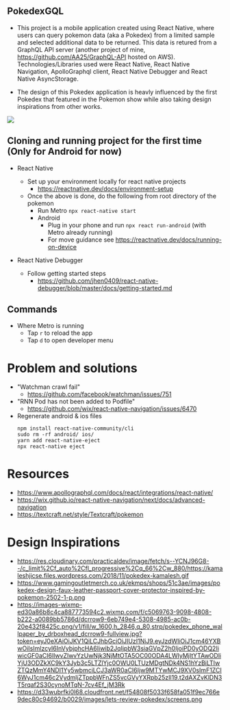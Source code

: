 ## PokedexGQL
- This project is a mobile application created using React Native, where users can query pokemon data (aka a Pokedex) from
a limited sample and selected additional data to be returned. This data is retured from a GraphQL API server (another project of mine, https://github.com/AA25/GraphQL-API hosted on AWS).
Technologies/Libraries used were React Native, React Native Navigation, ApolloGraphql client, React Native Debugger and React Native AsyncStorage.

- The design of this Pokedex application is heavly influenced by the first Pokedex that featured in the Pokemon show while also taking design inspirations from other works.

![](https://media.giphy.com/media/BCfrqGTqQOGFzFPd9f/giphy.gif)

## Cloning and running project for the first time (Only for Android for now)
- React Native
    - Set up your environment locally for react native projects
        - https://reactnative.dev/docs/environment-setup
    - Once the above is done, do the following from root directory of the pokemon
        - Run Metro `npx react-native start` 
        - Android
            - Plug in your phone and run `npx react run-android` (with Metro already running)
            - For move guidance see https://reactnative.dev/docs/running-on-device

- React Native Debugger
    - Follow getting started steps
        - https://github.com/jhen0409/react-native-debugger/blob/master/docs/getting-started.md
            
## Commands
- Where Metro is running
    - Tap `r` to reload the app
    - Tap `d` to open developer menu

# Problem and solutions
- "Watchman crawl fail"
    - https://github.com/facebook/watchman/issues/751
- "RNN Pod has not been added to Podfile"
    - https://github.com/wix/react-native-navigation/issues/6470
- Regenerate android & ios files
    ```
    npm install react-native-community/cli
    sudo rm -rf android/ ios/
    yarn add react-native-eject
    npx react-native eject
    ```

# Resources
- https://www.apollographql.com/docs/react/integrations/react-native/
- https://wix.github.io/react-native-navigation/next/docs/advanced-navigation
- https://textcraft.net/style/Textcraft/pokemon

# Design Inspirations
- https://res.cloudinary.com/practicaldev/image/fetch/s--YCNJ96G8--/c_limit%2Cf_auto%2Cfl_progressive%2Cq_66%2Cw_880/https://kamaleshjicse.files.wordpress.com/2018/11/pokedex-kamalesh.gif
- https://www.gamingoutletmerch.co.uk/ekmps/shops/51c3ae/images/pokedex-design-faux-leather-passport-cover-protector-inspired-by-pokemon-2502-1-p.png
- https://images-wixmp-ed30a86b8c4ca887773594c2.wixmp.com/f/c5069763-9098-4808-b222-a0089bb5786d/dcrrow9-6eb749e4-5308-4985-ac0b-20e432f8425c.png/v1/fill/w_1600,h_2846,q_80,strp/pokedex_phone_wallpaper_by_drboxhead_dcrrow9-fullview.jpg?token=eyJ0eXAiOiJKV1QiLCJhbGciOiJIUzI1NiJ9.eyJzdWIiOiJ1cm46YXBwOiIsImlzcyI6InVybjphcHA6Iiwib2JqIjpbW3siaGVpZ2h0IjoiPD0yODQ2IiwicGF0aCI6IlwvZlwvYzUwNjk3NjMtOTA5OC00ODA4LWIyMjItYTAwODliYjU3ODZkXC9kY3Jyb3c5LTZlYjc0OWU0LTUzMDgtNDk4NS1hYzBiLTIwZTQzMmY4NDI1Yy5wbmciLCJ3aWR0aCI6Ijw9MTYwMCJ9XV0sImF1ZCI6WyJ1cm46c2VydmljZTppbWFnZS5vcGVyYXRpb25zIl19.t2dAXZvKlDN3T5rqaf2S30cynoMTqN-7cv4Ef_jM3Rk
- https://d33wubrfki0l68.cloudfront.net/f54808f5033f658fa051f9ec766e9dec80c94692/b0029/images/lets-review-pokedex/screens.png

